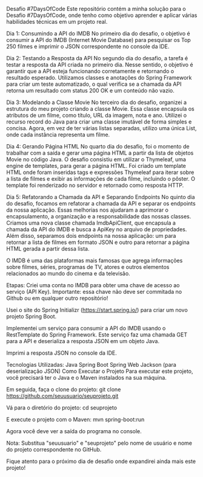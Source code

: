 Desafio #7DaysOfCode
Este repositório contém a minha solução para o Desafio #7DaysOfCode, onde tenho como objetivo aprender e aplicar várias habilidades técnicas em um projeto real.

Dia 1: Consumindo a API do IMDB
No primeiro dia do desafio, o objetivo é consumir a API do IMDB (Internet Movie Database) para pesquisar os Top 250 filmes e imprimir o JSON correspondente no console da IDE.

Dia 2: Testando a Resposta da API
No segundo dia do desafio, a tarefa é testar a resposta da API criada no primeiro dia. Nesse sentido, o objetivo é garantir que a API esteja funcionando corretamente e retornando o resultado esperado. 
Utilizamos classes e anotações do Spring Framework para criar um teste automatizado, o qual verifica se a chamada da API retorna um resultado com status 200 OK e um conteúdo não vazio.

Dia 3: Modelando a Classe Movie
No terceiro dia do desafio, organizei a estrutura do meu projeto criando a classe Movie. Essa classe encapsula os atributos de um filme, como título, URL da imagem, nota e ano.
Utilizei o recurso record do Java para criar uma classe imutável de forma simples e concisa. Agora, em vez de ter várias listas separadas, utilizo uma única List<Movie>, onde cada instância representa um filme.
  
Dia 4: Gerando Página HTML
No quarto dia do desafio, foi o momento de trabalhar com a saída e gerar uma página HTML a partir da lista de objetos Movie no código Java. O desafio consistiu em utilizar o Thymeleaf, uma engine de templates, para gerar a página HTML. Foi criado um template HTML onde foram inseridas tags e expressões Thymeleaf para iterar sobre a lista de filmes e exibir as informações de cada filme, incluindo o pôster. O template foi renderizado no servidor e retornado como resposta HTTP.
  
Dia 5: Refatorando a Chamada da API e Separando Endpoints
No quinto dia do desafio, focamos em refatorar a chamada da API e separar os endpoints da nossa aplicação. Essas melhorias nos ajudaram a aprimorar o encapsulamento, a organização e a responsabilidade das nossas classes. Criamos uma nova classe chamada ImdbApiClient, que encapsula a chamada da API do IMDB e busca a ApiKey no arquivo de propriedades. Além disso, separamos dois endpoints na nossa aplicação: um para retornar a lista de filmes em formato JSON e outro para retornar a página HTML gerada a partir dessa lista.

O IMDB é uma das plataformas mais famosas que agrega informações sobre filmes, séries, programas de TV, atores e outros elementos relacionados ao mundo do cinema e da televisão.

Etapas:
Criei uma conta no IMDB para obter uma chave de acesso ao serviço (API Key). Importante: essa chave não deve ser commitada no Github ou em qualquer outro repositório!

Usei o site do Spring Initializr (https://start.spring.io/) para criar um novo projeto Spring Boot.

Implementei um serviço para consumir a API do IMDB usando o RestTemplate do Spring Framework. Este serviço faz uma chamada GET para a API e deserializa a resposta JSON em um objeto Java.

Imprimi a resposta JSON no console da IDE.

Tecnologias Utilizadas:
Java
Spring Boot
Spring Web
Jackson (para deserialização JSON)
Como Executar o Projeto
Para executar este projeto, você precisará ter o Java e o Maven instalados na sua máquina.

Em seguida, faça o clone do projeto:
git clone https://github.com/seuusuario/seuprojeto.git

Vá para o diretório do projeto:
cd seuprojeto

E execute o projeto com o Maven:
mvn spring-boot:run

Agora você deve ver a saída do programa no console.

Nota: Substitua "seuusuario" e "seuprojeto" pelo nome de usuário e nome do projeto correspondente no GitHub.

Fique atento para o próximo dia de desafio onde expandirei ainda mais este projeto!
